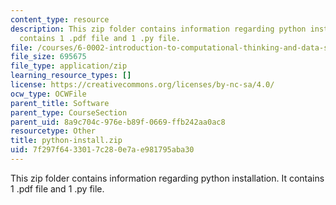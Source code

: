 ```yaml
---
content_type: resource
description: This zip folder contains information regarding python installation. It
  contains 1 .pdf file and 1 .py file.
file: /courses/6-0002-introduction-to-computational-thinking-and-data-science-fall-2016/7f297f6433017c280e7ae981795aba30_python-install.zip
file_size: 695675
file_type: application/zip
learning_resource_types: []
license: https://creativecommons.org/licenses/by-nc-sa/4.0/
ocw_type: OCWFile
parent_title: Software
parent_type: CourseSection
parent_uid: 8a9c704c-976e-b89f-0669-ffb242aa0ac8
resourcetype: Other
title: python-install.zip
uid: 7f297f64-3301-7c28-0e7a-e981795aba30
---
```

This zip folder contains information regarding python installation. It contains 1 .pdf file and 1 .py file.